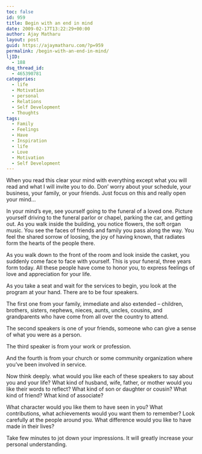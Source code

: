 ```yaml
---
toc: false
id: 959
title: Begin with an end in mind
date: 2009-02-17T13:22:29+00:00
author: Ajay Matharu
layout: post
guid: https://ajaymatharu.com/?p=959
permalink: /begin-with-an-end-in-mind/
ljID:
  - 188
dsq_thread_id:
  - 465390781
categories:
  - life
  - Motivation
  - personal
  - Relations
  - Self Development
  - Thoughts
tags:
  - Family
  - Feelings
  - Have
  - Inspiration
  - life
  - Love
  - Motivation
  - Self Development
---
```

When you read this clear your mind with everything except what you will read and what I will invite you to do. Don&#8217; worry about your schedule, your business, your family, or your friends. Just focus on this and really open your mind&#8230;

In your mind&#8217;s eye, see yourself going to the funeral of a loved one. Picture yourself driving to the funeral parlor or chapel, parking the car, and getting out. As you walk inside the building, you notice flowers, the soft organ music. You see the faces of friends and family you pass along the way. You feel the shared sorrow of loosing, the joy of having known, that radiates form the hearts of the people there.

As you walk down to the front of the room and look inside the casket, you suddenly come face to face with yourself. This is your funeral, three years form today. All these people have come to honor you, to express feelings of love and appreciation for your life.

As you take a seat and wait for the services to begin, you look at the program at your hand. There are to be four speakers.

The first one from your family, immediate and also extended &#8211; children, brothers, sisters, nephews, nieces, aunts, uncles, cousins, and grandparents who have come from all over the country to attend.

The second speakers is one of your friends, someone who can give a sense of what you were as a person.

The third speaker is from your work or profession.

And the fourth is from your church or some community organization where you&#8217;ve been involved in service.

Now think deeply. what would you like each of these speakers to say about you and your life? What kind of husband, wife, father, or mother would you like their words to reflect? What kind of son or daughter or cousin? What kind of friend? What kind of associate?

What character would you like them to have seen in you? What contributions, what achievements would you want them to remember? Look carefully at the people around you. What difference would you like to have made in their lives?

Take few minutes to jot down your impressions. It will greatly increase your personal understanding.
